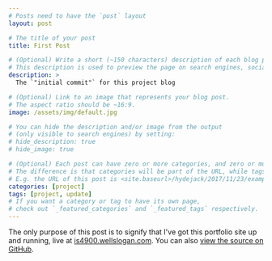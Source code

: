 ```yaml
---
# Posts need to have the `post` layout
layout: post

# The title of your post
title: First Post

# (Optional) Write a short (~150 characters) description of each blog post.
# This description is used to preview the page on search engines, social media, etc.
description: >
  The `"initial commit"` for this project blog

# (Optional) Link to an image that represents your blog post.
# The aspect ratio should be ~16:9.
image: /assets/img/default.jpg

# You can hide the description and/or image from the output
# (only visible to search engines) by setting:
# hide_description: true
# hide_image: true

# (Optional) Each post can have zero or more categories, and zero or more tags.
# The difference is that categories will be part of the URL, while tags will not.
# E.g. the URL of this post is <site.baseurl>/hydejack/2017/11/23/example-content/
categories: [project]
tags: [project, update]
# If you want a category or tag to have its own page,
# check out `_featured_categories` and `_featured_tags` respectively.
---
```


The only purpose of this post is to signify that I've got this portfolio site up and running, live at [is4900.wellslogan.com](https://is4900.wellslogan.com). You can also [view the source on GitHub](https://github.com/wellslogan/is4900).
